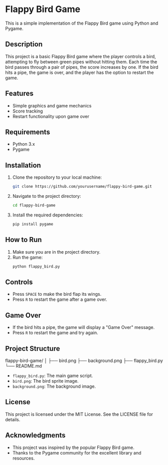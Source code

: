 # Flappy Bird Game

This is a simple implementation of the Flappy Bird game using Python and Pygame.

## Description

This project is a basic Flappy Bird game where the player controls a bird, attempting to fly between green pipes without hitting them. Each time the bird passes through a pair of pipes, the score increases by one. If the bird hits a pipe, the game is over, and the player has the option to restart the game.

## Features

- Simple graphics and game mechanics
- Score tracking
- Restart functionality upon game over

## Requirements

- Python 3.x
- Pygame

## Installation

1. Clone the repository to your local machine:
    ```sh
    git clone https://github.com/yourusername/flappy-bird-game.git
    ```
2. Navigate to the project directory:
    ```sh
    cd flappy-bird-game
    ```
3. Install the required dependencies:
    ```sh
    pip install pygame
    ```

## How to Run

1. Make sure you are in the project directory.
2. Run the game:
    ```sh
    python flappy_bird.py
    ```

## Controls

- Press `SPACE` to make the bird flap its wings.
- Press `R` to restart the game after a game over.

## Game Over

- If the bird hits a pipe, the game will display a "Game Over" message.
- Press `R` to restart the game and try again.

## Project Structure

flappy-bird-game/
│
├── bird.png
├── background.png
├── flappy_bird.py
└── README.md

- `flappy_bird.py`: The main game script.
- `bird.png`: The bird sprite image.
- `background.png`: The background image.

## License

This project is licensed under the MIT License. See the LICENSE file for details.

## Acknowledgments

- This project was inspired by the popular Flappy Bird game.
- Thanks to the Pygame community for the excellent library and resources.


